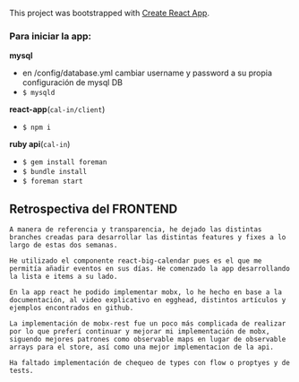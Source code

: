 This project was bootstrapped with [Create React App](https://github.com/facebookincubator/create-react-app).

### Para iniciar la app: ###

__mysql__
- en /config/database.yml
  cambiar username y password a su propia configuración de mysql DB
- `$ mysqld`

__react-app__(`cal-in/client`)

- `$ npm i`

__ruby api__(`cal-in`)

- `$ gem install foreman`
- `$ bundle install`
- `$ foreman start`


## Retrospectiva del FRONTEND ##

	A manera de referencia y transparencia, he dejado las distintas branches creadas para desarrollar las distintas features y fixes a lo largo de estas dos semanas.

	He utilizado el componente react-big-calendar pues es el que me permitía añadir eventos en sus días. He comenzado la app desarrollando la lista e items a su lado.

	En la app react he podido implementar mobx, lo he hecho en base a la documentación, al video explicativo en egghead, distintos artículos y ejemplos encontrados en github.

	La implementación de mobx-rest fue un poco más complicada de realizar por lo que preferí continuar y mejorar mi implementación de mobx, siguendo mejores patrones como observable maps en lugar de observable arrays para el store, así como una mejor implementacion de la api.

	Ha faltado implementación de chequeo de types con flow o proptyes y de tests.